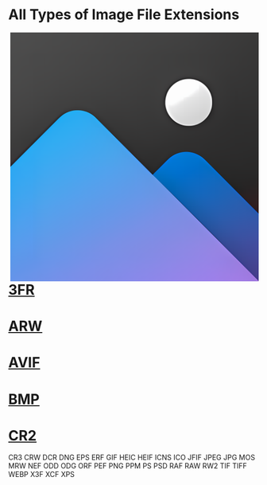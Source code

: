 # All Types of Image File Extensions

<img src="https://github.com/MRCYODev/All-Image-Extentions/blob/main/Image%20Extention.png?raw=true" width="500" align="right">

# [3FR](https://github.com/MRCYODev/All-Image-Extentions/blob/main/3FR.md)
# [ARW](https://github.com/MRCYODev/All-Image-Extentions/blob/main/ARW.md)
# [AVIF](https://github.com/MRCYODev/All-Image-Extentions/blob/main/AVIF.md)
# [BMP](https://github.com/MRCYODev/All-Image-Extentions/blob/main/BMP.md)
# [CR2](https://github.com/MRCYODev/All-Image-Extentions/blob/main/CR2.md)
CR3
CRW
DCR
DNG
EPS
ERF
GIF
HEIC
HEIF
ICNS
ICO
JFIF
JPEG
JPG
MOS
MRW
NEF
ODD
ODG
ORF
PEF
PNG
PPM
PS
PSD
RAF
RAW
RW2
TIF
TIFF
WEBP
X3F
XCF
XPS




